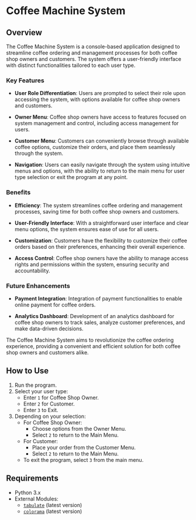 # Coffee Machine System

## Overview

The Coffee Machine System is a console-based application designed to streamline coffee ordering and management processes for both coffee shop owners and customers. The system offers a user-friendly interface with distinct functionalities tailored to each user type.


### Key Features

- **User Role Differentiation**: Users are prompted to select their role upon accessing the system, with options available for coffee shop owners and customers.
  
- **Owner Menu**: Coffee shop owners have access to features focused on system management and control, including access management for users.

- **Customer Menu**: Customers can conveniently browse through available coffee options, customize their orders, and place them seamlessly through the system.

- **Navigation**: Users can easily navigate through the system using intuitive menus and options, with the ability to return to the main menu for user type selection or exit the program at any point.

### Benefits

- **Efficiency**: The system streamlines coffee ordering and management processes, saving time for both coffee shop owners and customers.

- **User-Friendly Interface**: With a straightforward user interface and clear menu options, the system ensures ease of use for all users.

- **Customization**: Customers have the flexibility to customize their coffee orders based on their preferences, enhancing their overall experience.

- **Access Control**: Coffee shop owners have the ability to manage access rights and permissions within the system, ensuring security and accountability.

### Future Enhancements

- **Payment Integration**: Integration of payment functionalities to enable online payment for coffee orders.

- **Analytics Dashboard**: Development of an analytics dashboard for coffee shop owners to track sales, analyze customer preferences, and make data-driven decisions.

The Coffee Machine System aims to revolutionize the coffee ordering experience, providing a convenient and efficient solution for both coffee shop owners and customers alike.

## How to Use

1. Run the program.
2. Select your user type:
   - Enter `1` for Coffee Shop Owner.
   - Enter `2` for Customer.
   - Enter `3` to Exit.
3. Depending on your selection:
   - For Coffee Shop Owner:
     - Choose options from the Owner Menu.
     - Select `2` to return to the Main Menu.
   - For Customer:
     - Place your order from the Customer Menu.
     - Select `2` to return to the Main Menu.
   - To exit the program, select `3` from the main menu.


## Requirements

- Python 3.x
- External Modules:
  - [`tabulate`](https://pypi.org/project/tabulate/) (latest version)
  - [`colorama`](https://pypi.org/project/colorama/) (latest version)
